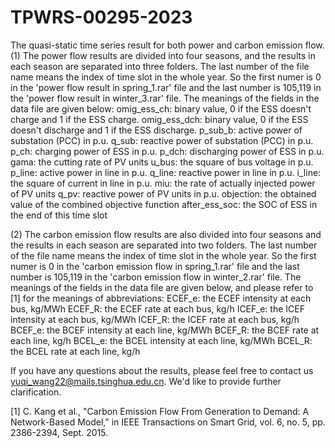 # TPWRS-00295-2023
The quasi-static time series result for both power and carbon emission flow.
(1) The power flow results are divided into four seasons, and the results in each season are separated into three folders. The last number of the file name means the index of time slot in the whole year. So the first numer is 0 in the 'power flow result in spring_1.rar' file and the last number is 105,119 in the 'power flow result in winter_3.rar' file. The meanings of the fields in the data file are given below:
omig_ess_ch: binary value, 0 if the ESS doesn't charge and 1 if the ESS charge.
omig_ess_dch: binary value, 0 if the ESS doesn't discharge and 1 if the ESS discharge.
p_sub_b: active power of substation (PCC) in p.u.
q_sub: reactive power of substation (PCC) in p.u.
p_ch: charging power of ESS in p.u.
p_dch: discharging power of ESS in p.u.
gama: the cutting rate of PV units
u_bus: the square of bus voltage in p.u.
p_line: active power in line in p.u.
q_line: reactive power in line in p.u.
i_line: the square of current in line in p.u.
miu: the rate of actually injected power of PV units
q_pv: reactive power of PV units in p.u.
objection: the obtained value of the combined objective function
after_ess_soc: the SOC of ESS in the end of this time slot

(2) The carbon emission flow results are also divided into four seasons and the results in each season are separated into two folders. The last number of the file name means the index of time slot in the whole year. So the first numer is 0 in the 'carbon emission flow in spring_1.rar' file and the last number is 105,119 in the 'carbon emission flow in winter_2.rar' file. The meanings of the fields in the data file are given below, and please refer to [1] for the meanings of abbreviations:
ECEF_e: the ECEF intensity at each bus, kg/MWh
ECEF_R: the ECEF rate at each bus, kg/h
ICEF_e: the ICEF intensity at each bus, kg/MWh
ICEF_R: the ICEF rate at each bus, kg/h
BCEF_e: the BCEF intensity at each line, kg/MWh
BCEF_R: the BCEF rate at each line, kg/h
BCEL_e: the BCEL intensity at each line, kg/MWh
BCEL_R: the BCEL rate at each line, kg/h

If you have any questions about the results, please feel free to contact us yuqi_wang22@mails.tsinghua.edu.cn. We'd like to provide further clarification.

[1] C. Kang et al., "Carbon Emission Flow From Generation to Demand: A Network-Based Model," in IEEE Transactions on Smart Grid, vol. 6, no. 5, pp. 2386-2394, Sept. 2015.
